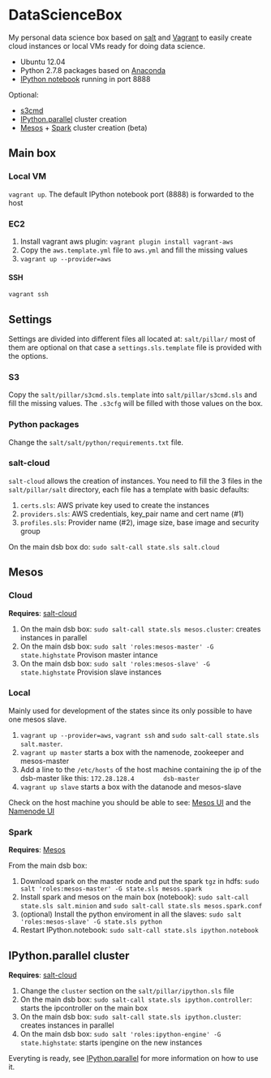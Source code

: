 # DataScienceBox

My personal data science box based on [salt](http://www.saltstack.com/) and
[Vagrant](http://vagrantup.com/) to easily create cloud instances or local VMs
ready for doing data science.

- Ubuntu 12.04
- Python 2.7.8 packages based on [Anaconda](http://continuum.io/downloads)
- [IPython notebook](http://ipython.org/notebook.html) running in port 8888

Optional:

- [s3cmd](http://s3tools.org/s3cmd)
- [IPython.parallel](http://ipython.org/ipython-doc/dev/parallel/) cluster creation
- [Mesos](http://mesos.apache.org/) + [Spark](https://spark.apache.org/)
cluster creation (beta)

## Main box

### Local VM

`vagrant up`. The default IPython notebook port (8888) is forwarded
to the host

### EC2

1. Install vagrant aws plugin: `vagrant plugin install vagrant-aws`
2. Copy the `aws.template.yml` file to `aws.yml` and fill the missing values
3. `vagrant up --provider=aws`

#### SSH

`vagrant ssh`

## Settings

Settings are divided into different files all located at: `salt/pillar/`
most of them are optional on that case a `settings.sls.template` file is
provided with the options.

### S3

Copy the `salt/pillar/s3cmd.sls.template` into `salt/pillar/s3cmd.sls`
and fill the missing values. The `.s3cfg` will be filled with those values
on the box.

### Python packages

Change the `salt/salt/python/requirements.txt` file.

### salt-cloud

`salt-cloud` allows the creation of instances.
You need to fill the 3 files in the `salt/pillar/salt` directory, each file has
a template with basic defaults:

1. `certs.sls`: AWS private key used to create the instances
2. `providers.sls`: AWS credentials, key_pair name and cert name (#1)
3. `profiles.sls`: Provider name (#2), image size, base image and security group

On the main dsb box do: `sudo salt-call state.sls salt.cloud`

## Mesos

### Cloud

**Requires**: [salt-cloud](#salt-cloud)

1. On the main dsb box: `sudo salt-call state.sls mesos.cluster`:
creates instances in parallel
2. On the main dsb box: `sudo salt 'roles:mesos-master' -G state.highstate`
Provison master intance
3. On the main dsb box: `sudo salt 'roles:mesos-slave' -G state.highstate`
Provision slave instances

### Local

Mainly used for development of the states since its only possible to have one
mesos slave.

1. `vagrant up --provider=aws`, `vagrant ssh` and
`sudo salt-call state.sls salt.master`.
2. `vagrant up master` starts a box with the namenode, zookeeper and mesos-master
3. Add a line to the `/etc/hosts` of the host machine containing the ip of the
dsb-master like this: `172.28.128.4        dsb-master`
3. `vagrant up slave` starts a box with the datanode and mesos-slave

Check on the host machine you should be able to see:
[Mesos UI](http://localhost:5050) and the [Namenode UI](http://localhost:50070)

### Spark

**Requires**: [Mesos](#mesos)

From the main dsb box:

1. Download spark on the master node and put the spark `tgz` in  hdfs:
`sudo salt 'roles:mesos-master' -G state.sls mesos.spark`
2. Install spark and mesos on the main box (notebook):
`sudo salt-call state.sls salt.minion` and
`sudo salt-call state.sls mesos.spark.conf`
3. (optional) Install the python enviroment in all the slaves:
`sudo salt 'roles:mesos-slave' -G state.sls python`
4. Restart IPython.notebook:
`sudo salt-call state.sls ipython.notebook`

## IPython.parallel cluster

**Requires**: [salt-cloud](#salt-cloud)

1. Change the `cluster` section on the `salt/pillar/ipython.sls` file
2. On the main dsb box: `sudo salt-call state.sls ipython.controller`:
starts the ipcontroller on the main box
3. On the main dsb box: `sudo salt-call state.sls ipython.cluster`:
creates instances in parallel
4. On the main dsb box: `sudo salt 'roles:ipython-engine' -G state.highstate`:
starts ipengine on the new instances

Everyting is ready, see [IPython.parallel](http://ipython.org/ipython-doc/dev/parallel/)
for more information on how to use it.
